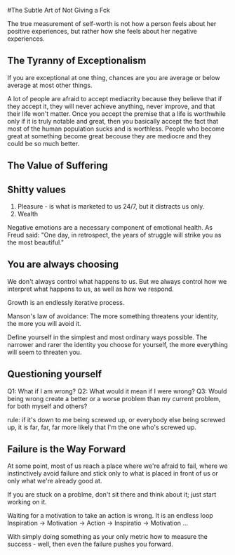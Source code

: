 #The Subtle Art of Not Giving a Fck

The true measurement of self-worth is not how a person feels about her positive experiences, but rather how she feels about her negative experiences.

## The Tyranny of Exceptionalism

If you are exceptional at one thing, chances are you are average or below average at most other things.

A lot of people are afraid to accept mediacrity because they believe that if they accept it, they will never achieve anything, never improve, and that their life won't matter. Once you accept the premise that a life is worthwhile only if it is truly notable and great, then you basically accept the fact that most of the human population sucks and is worthless. People who become great at something become great becouse they are mediocre and they could be so much better.

## The Value of Suffering

## Shitty values

1. Pleasure - is what is marketed to us 24/7, but it distracts us only.
2. Wealth

Negative emotions are a necessary component of emotional health. As Freud said: "One day, in retrospect, the years of struggle will strike you as the most beautiful."

## You are always choosing

We don't always control what happens to us. But we always control how we interpret what happens to us, as well as how we respond.

Growth is an endlessly iterative process.

Manson's law of avoidance: The more something threatens your identity, the more you will avoid it.

Define yourself in the simplest and most ordinary ways possible. The narrower and rarer the identity you choose for yourself, the more everything will seem to threaten you.

## Questioning yourself
Q1: What if I am wrong?
Q2: What would it mean if I were wrong?
Q3: Would being wrong create a better or a worse problem than my current problem, for both myself and others?

rule: if it's down to me being screwed up, or everybody else being screwed up, it is far, far, far more likely that I'm the one who's screwed up.

## Failure is the Way Forward

At some point, most of us reach a place where we're afraid to fail, where we instinctively avoid failure and stick only to what is placed in front of us or only what we're already good at.

If you are stuck on a problme, don't sit there and think about it; just start working on it.

Waiting for a motivation to take an action is wrong. It is an endless loop Inspiration -> Motivation -> Action -> Inspiratio -> Motivation ...

With simply doing something as your only metric how to measure the success - well, then even the failure pushes you forward.

